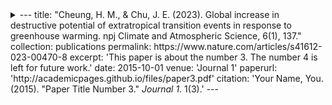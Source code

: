 <details>
<summary>
---
title: "Cheung, H. M., & Chu, J. E. (2023). Global increase in destructive potential of extratropical transition events in response to greenhouse warming. npj Climate and Atmospheric Science, 6(1), 137."
collection: publications
permalink: https://www.nature.com/articles/s41612-023-00470-8
excerpt: 'This paper is about the number 3. The number 4 is left for future work.'
date: 2015-10-01
venue: 'Journal 1'
paperurl: 'http://academicpages.github.io/files/paper3.pdf'
citation: 'Your Name, You. (2015). &quot;Paper Title Number 3.&quot; <i>Journal 1</i>. 1(3).'
---
</summary>
<br>
This is how you dropdown.
</details>
